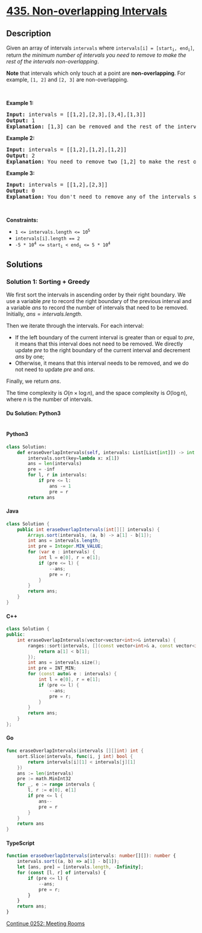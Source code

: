 # [435. Non-overlapping Intervals](https://leetcode.com/problems/non-overlapping-intervals)

## Description

<p>Given an array of intervals <code>intervals</code> where <code>intervals[i] = [start<sub>i</sub>, end<sub>i</sub>]</code>, return <em>the minimum number of intervals you need to remove to make the rest of the intervals non-overlapping</em>.</p>

<p><strong>Note</strong> that intervals which only touch at a point are <strong>non-overlapping</strong>. For example, <code>[1, 2]</code> and <code>[2, 3]</code> are non-overlapping.</p>

<p>&nbsp;</p>
<p><strong class="example">Example 1:</strong></p>

<pre>
<strong>Input:</strong> intervals = [[1,2],[2,3],[3,4],[1,3]]
<strong>Output:</strong> 1
<strong>Explanation:</strong> [1,3] can be removed and the rest of the intervals are non-overlapping.
</pre>

<p><strong class="example">Example 2:</strong></p>

<pre>
<strong>Input:</strong> intervals = [[1,2],[1,2],[1,2]]
<strong>Output:</strong> 2
<strong>Explanation:</strong> You need to remove two [1,2] to make the rest of the intervals non-overlapping.
</pre>

<p><strong class="example">Example 3:</strong></p>

<pre>
<strong>Input:</strong> intervals = [[1,2],[2,3]]
<strong>Output:</strong> 0
<strong>Explanation:</strong> You don&#39;t need to remove any of the intervals since they&#39;re already non-overlapping.
</pre>

<p>&nbsp;</p>
<p><strong>Constraints:</strong></p>

<ul>
	<li><code>1 &lt;= intervals.length &lt;= 10<sup>5</sup></code></li>
	<li><code>intervals[i].length == 2</code></li>
	<li><code>-5 * 10<sup>4</sup> &lt;= start<sub>i</sub> &lt; end<sub>i</sub> &lt;= 5 * 10<sup>4</sup></code></li>
</ul>

## Solutions

### Solution 1: Sorting + Greedy

We first sort the intervals in ascending order by their right boundary. We use a variable $\textit{pre}$ to record the right boundary of the previous interval and a variable $\textit{ans}$ to record the number of intervals that need to be removed. Initially, $\textit{ans} = \textit{intervals.length}$.

Then we iterate through the intervals. For each interval:

-   If the left boundary of the current interval is greater than or equal to $\textit{pre}$, it means that this interval does not need to be removed. We directly update $\textit{pre}$ to the right boundary of the current interval and decrement $\textit{ans}$ by one;
-   Otherwise, it means that this interval needs to be removed, and we do not need to update $\textit{pre}$ and $\textit{ans}$.

Finally, we return $\textit{ans}$.

The time complexity is $O(n \times \log n)$, and the space complexity is $O(\log n)$, where $n$ is the number of intervals.

#### Du Solution: Python3
```

```

#### Python3

```python
class Solution:
    def eraseOverlapIntervals(self, intervals: List[List[int]]) -> int:
        intervals.sort(key=lambda x: x[1])
        ans = len(intervals)
        pre = -inf
        for l, r in intervals:
            if pre <= l:
                ans -= 1
                pre = r
        return ans
```

#### Java

```java
class Solution {
    public int eraseOverlapIntervals(int[][] intervals) {
        Arrays.sort(intervals, (a, b) -> a[1] - b[1]);
        int ans = intervals.length;
        int pre = Integer.MIN_VALUE;
        for (var e : intervals) {
            int l = e[0], r = e[1];
            if (pre <= l) {
                --ans;
                pre = r;
            }
        }
        return ans;
    }
}
```

#### C++

```cpp
class Solution {
public:
    int eraseOverlapIntervals(vector<vector<int>>& intervals) {
        ranges::sort(intervals, [](const vector<int>& a, const vector<int>& b) {
            return a[1] < b[1];
        });
        int ans = intervals.size();
        int pre = INT_MIN;
        for (const auto& e : intervals) {
            int l = e[0], r = e[1];
            if (pre <= l) {
                --ans;
                pre = r;
            }
        }
        return ans;
    }
};
```

#### Go

```go
func eraseOverlapIntervals(intervals [][]int) int {
	sort.Slice(intervals, func(i, j int) bool {
		return intervals[i][1] < intervals[j][1]
	})
	ans := len(intervals)
	pre := math.MinInt32
	for _, e := range intervals {
		l, r := e[0], e[1]
		if pre <= l {
			ans--
			pre = r
		}
	}
	return ans
}
```

#### TypeScript

```ts
function eraseOverlapIntervals(intervals: number[][]): number {
    intervals.sort((a, b) => a[1] - b[1]);
    let [ans, pre] = [intervals.length, -Infinity];
    for (const [l, r] of intervals) {
        if (pre <= l) {
            --ans;
            pre = r;
        }
    }
    return ans;
}
```

[Continue 0252: Meeting Rooms](../../0200-0299/0252.Meeting%20Rooms/README.md)